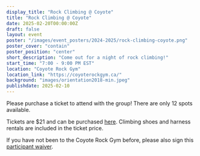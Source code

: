 ```yaml
---
display_title: "Rock Climbing @ Coyote"
title: "Rock Climbing @ Coyote"
date: 2025-02-20T00:00:00Z
draft: false
layout: event
poster: "/images/event_posters/2024-2025/rock-climbing-coyote.png"
poster_cover: "contain"
poster_position: "center"
short_description: "Come out for a night of rock climbing!"
start_time: "7:00 - 9:00 PM EST"
location: "Coyote Rock Gym"
location_link: "https://coyoterockgym.ca/"
background: "images/orientation2018-min.jpeg"
publishdate: 2025-02-10
---
```


Please purchase a ticket to attend with the group! There are only 12 spots available.

Tickets are $21 and can be purchased [here](https://square.link/u/kNf0VTqh). Climbing shoes and harness rentals are included in the ticket price. 

If you have not been to the Coyote Rock Gym before, please also sign this [participant waiver](https://app.rockgympro.com/tablet/coyoterock?form=a33468d6-43b1-455f-9acf-ad0726d2eefa&no_gmttime_check=1&onlinekey=coyoterock&sigmode=esign&kiosk=1&tabletMode=tablet&output=htmldoc&backToTabletFormList=1&ftype=live&deliverto=).